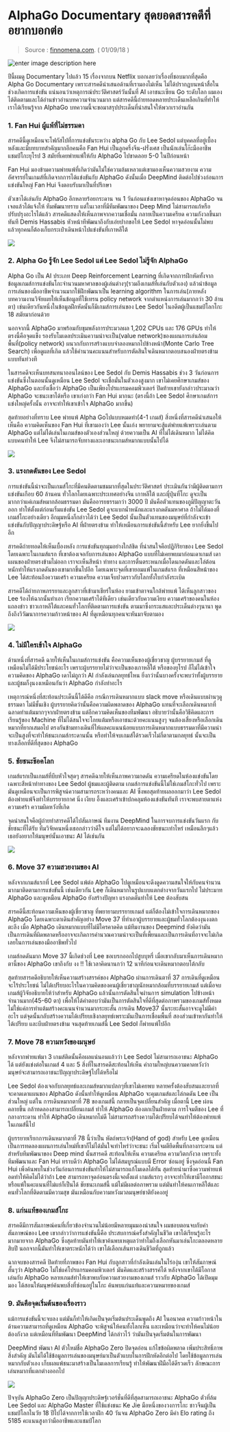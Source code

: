 
AlphaGo Documentary สุดยอดสารคดีที่อยากบอกต่อ
===
> Source : [finnomena.com](https://www.finnomena.com/mr-chaipat/alphago-documentary/?fbclid=IwAR0noWXJ57-eex2bB7Nco5UwfA1kCzMLmnhdr47Zx7EhzM2cGcrcQzcqaHY). ( 01/09/18 )

![enter image description here](https://www.finnomena.com/wp-content/uploads/2018/09/goh.jpg)

ปีนี้ผมดู Documentary ไปแล้ว 15 เรื่องจากบน Netflix บอกเลยว่าเรื่องที่ชอบมากที่สุดคือ Alpha Go Documentary  เพราะสารคดีนำเสนอด้านที่เรามองไม่เห็น ไม่ได้ปรากฏบนหน้าสื่อในช่วงเกิดการแข่งขัน แน่นอนว่าเหตุการณ์ประวัติศาสตร์วันนั้นที่ AI เอาชนะเซียน Go ระดับโลก ผมเองได้ติดตามและได้อ่านข่าวอ่านบทความจำนวนมาก แต่สารคดีนี้ถ่ายทอดหลายประเด็นเหลือเกินที่ทำให้เราได้เรียนรู้จาก AlphaGo บทความนี้จะขอมาสรุปประเด็นที่น่าสนใจให้พวกเราอ่านกัน

### 1. Fan Hui ผู้แพ้ที่ไม่ธรรมดา

สารคดีนี้ดูเหมือนจะโฟกัสไปที่การแข่งขันระหว่าง alpha Go กับ Lee Sedol แต่บุคคลที่อยู่เบื้องหลังและมีบทบาทสำคัญมากอีกคนคือ Fan Hui เป็นลูกครึ่งจีน-ฝรั่งเศส เป็นนักเล่นโก๊ะมืออาชีพ แชมป์โกะยุโรป 3 สมัยที่เคยพ่ายแพ้ให้กับ AlphaGo ไปขาดลอย 5-0 ในปีก่อนหน้า

Fan Hui มองข้ามความพ่ายแพ้ที่เกิดว่ามันไม่ใช่ความล้มเหลวแต่เขามองเห็นความสวยงาม ความอัศจรรย์ในเกมส์ที่เกิดจากการได้แข่งขันกับ AlphaGo ดังนั้นเมื่อ DeepMind ติดต่อไปช่วงก่อนการแข่งขันใหญ่ Fan Hui จึงตอบรับมาเป็นที่ปรึกษา

ตัวเขาได้เล่นกับ AlphaGo อีกหลายร้อยกระดาน จน 1 วันก่อนแข่งเขาหาจุดอ่อนของ AlphaGo จนเจอแล้วได้แจ้งให้ ทีมพัฒนาทราบ แต่ในเวลาที่มีทีมพัฒนาของ Deep Mind ไม่สามารถแก้หรือปรับปรุงอะไรได้แล้ว สารคดีแสดงให้เห็นภาพจากความเชื่อมั่น กลายเป็นความเครียด ความกังวลขึ้นมาทันที Demis Hassabis หัวหน้าทีพัฒนาถึงกับเอ่ยปากขอให้ Lee Sedol หาจุดอ่อนนั้นไม่พบ แล้วทุกคนก็ต้องเก็บกระเป๋าเดินหน้าไปแข่งขันที่เกาหลีใต้

![](http://www.finnomena.com/wp-content/uploads/2018/09/40239028_2092151144192338_91609483465195520_n-1110x624.jpg)  
### 2. Alpha Go รู้จัก Lee Sedol แต่ Lee Sedol ไม่รู้จัก AlphaGo

Alpha Go เป็น AI ประเภท Deep Reinforcement Learning ที่เกิดจากการฝึกหัดทั้งจากข้อมูลเกมส์การแข่งขันโกะจำนวนมหาศาลของผู้เล่นต่างๆ(รวมถึงเกมส์ที่เล่นกับตัวเอง) แล้วนำข้อมูลการเล่นของมืออาชีพจำนวนมากใช้ฝึกพัฒนาเป็น learning algorithm ในการเล่น(ภายหลังบทความงานวิจัยเผยให้เห็นข้อมูลที่ใช้เทรน policy network จากตำแหน่งการเล่นมากกว่า 30 ล้านตา) เช่นเดียวกันหนึ่งในข้อมูลฝึกหัดนั้นก็มีเกมส์การเล่นของ Lee Sedol ในอดีตผู้เป็นแชมป์โลกโกะ 18 สมัยมาก่อนด้วย

นอกจากนี้ AlphaGo มาพร้อมกับขุมพลังการประมวลผล 1,202 CPUs และ 176 GPUs ทำให้ตรงนี้คือจุดแข็ง รองรับโมเดลประเมินความน่าจะเป็น(value network)ของแผนการเล่นล้อมพื้นที่(policy network) ผนวกกับการสร้างแบบจำลองหมากไปข้างหน้า(Monte Carlo Tree Search) เพื่อดูผลที่เกิด แล้วใช้คำนวนคะแนนสำหรับการตัดสินใจเดินหมากตอบสนองฝ่ายตรงข้ามแบบทันท่วงที

ในสารคดีจะเห็นบทสนทนาออนไลน์ของ Lee Sedol กับ Demis Hassabis ช่วง 3 วันก่อนการแข่งขันซึ่งในตอนนั้นดูเหมือน Lee Sedol จะเชื่อมั่นในตัวเองสูงมาก เขาไม่เคยศึกษาเกมส์ของ AlphaGo และยังเชื่อว่า AlphaGo เป็นเพียงโปรแกรมคอมพิวเตอร์ ปิดท้ายเขายังกล่าวประมาณว่า AlphaGo จะชนะเขาได้หรือ เขาเก่งกว่า Fan Hui มากนะ (ตรงนี้ถ้า Lee Sedol ศึกษาเกมส์การแข่งใหญ่ครั้งนั้น อาจจะทำให้เขาเข้าใจ AlphaGo มากขึ้น)

สุดท้ายอย่างที่ทราบ Lee พ่ายแพ้ Alpha Goไปแบบหมดท่า(4-1 เกมส์) สิ่งหนึ่งที่สารคดีนำเสนอให้เห็นคือ ความคิดเห็นของ Fan Hui ที่เขามองว่า Lee นั้นเก่ง พยายามจะสู้แต่พ่ายแพ้เพราะเล่นตาม AlphaGo แต่ไม่ได้เล่นในเกมส์ของตัวเองส่วนใหญ่ ด้วยความเป็น AI ที่ไม่ได้เดินหมาก ไม่ได้คิดแบบคนทำให้ Lee จึงไม่สามารถจับทางและเอาชนะเกมส์หมากแบบนั้นไปได้

![](http://www.finnomena.com/wp-content/uploads/2018/09/40239136_1324420937700638_1149106572920619008_n.jpg)

### 3. แรงกดดันของ Lee Sedol

การแข่งขันนี้น่าจะเป็นเกมส์โกะที่มีคนติดตามชมมากที่สุดในประวัติศาสตร์ ประเมินกันว่ามีผู้ติดตามการแข่งขันเกือบ 60 ล้านคน ทั่วโลกโดยเฉพาะประเทศอย่างจีน เกาหลีใต้ และญุี่ปุ่นที่โกะ ดูจะเป็นมากกว่าแค่เกมส์หมากล้อมธรรมดา มันคืออารยธรรมกว่า 3000 ปี มันคือตัวแทนของภูมิปัญญาตะวันออก ทำให้ตั้งแต่ก่อนเริ่มแข่งขัน Lee Sedol ดูจะแบกน้ำหนักและแรงกดดันมหาศาล ถ้าไม่ได้มองที่เกมส์โกะอย่างเดียว อีกมุมหนึ่งก็กล่าวได้ว่า Lee Sedol นั้นเป็นตัวแทนของมนุษย์ที่กำลังจะเข้าแข่งขันกับปัญญาประดิษฐ์หรือ AI ที่ฝ่ายตรงข้าม ทำให้เหมือนการแข่งขันนี้สำหรับ Lee ยากยิ่งขึ้นไปอีก

สารคดีถ่ายทอดให้เห็นเบื้องหลัง การแข่งขันทุกมุมอย่างใกล้ชิด ที่น่าสนใจคือปฏิกิริยาของ Lee Sedol โดยเฉพาะในเกมส์แรก ที่เขาต้องเจอกับการเล่นของ AlphaGo แบบที่ไม่เคยพบมาก่อนเดาเกมส์ เดาแผนของฝ่ายตรงข้ามไม่ออก เราจะเห็นสีหน้า ท่าทาง และการตื่นตระหนกเมื่อโดนกดดันและไล่ต้อนหนักทำให้แรงกดดันของเขามากขึ้นไปอีก โดยเฉพาะจุดที่เขายอมแพ้ในเกมส์แรก ที่เหมือนสีหน้าของ Lee ได้สะท้อนถึงความเศร้า ความเครียด ความเจ็บปวดราวกับโลกทั้งใบกำลังระเบิด

สารคดีได้ถ่ายภาพภรรยาและลูกสาวที่เข้ามาเชียร์ในห้อง ยามเข้าตาจนใกล้พ่ายแพ้ ได้เห็นลูกสาวของ Lee ร้องไห้ฉากนั้นทำเอา เรียกความเศร้าได้ทีเดียว เช่นเดียวกับความเงียบ ความเศร้าของคนในห้องแถลงข่าว ชาวเกาหลีใต้และคนทั่วโลกที่ติดตามการแข่งขัน ตามมาซึ่งกระแสและประเด็นต่างๆนานา พูดถึงถึงวิวัฒนาการความก้าวหน้าของ AI ที่ดูเหมือนทุกคนจะหันมาจับตามอง

![](http://www.finnomena.com/wp-content/uploads/2018/09/40332199_308942632990092_4428222010727858176_n.jpg)

### 4. ไม่มีใครเข้าใจ AlphaGo

ด้านหนึ่งที่สารคดี ฉายให้เห็นในเกมส์การแข่งขัน คือความเห็นของผู้เชี่ยวชาญ ผู้บรรยายเกมส์ ที่ดูเหมือนไม่ได้มีประโยชน์อะไร เพราะผู้บรรยายไม่ว่าจะเป็นของเกาหลีใต้ หรือของยุโรป ก็ไม่ได้เข้าใจความคิดของ AlphaGo เดาไม่ถูกว่า AI กำลังเล่นกลยุทธ์ไหน ยิ่งกว่านั้นบางครั้งจะพบว่าทั้งผู้บรรยายและผู้ชมก็งุนงงเหมือนกันว่า AlphaGo กำลังทำอะไร

เหตุการณ์หนึ่งที่สะท้อนประเด็นนี้ได้ดีคือ กรณีการเดินหมากแบบ slack move หรือเดินแบบผ่านๆดูธรรมดา ไม่มีชั้นเชิง ผู้บรรยายคิดว่านั้นคือความผิดพลาดของ AlphaGo แทนที่จะเลือกเดินหมากที่ฉลาดทำแต้มมากๆจากฝ่ายตรงข้าม แต่อีกความคิดเห็นของทีมพัฒนา อธิบายว่านั้นคือวิธีคิดและการเรียนรู้ของ Machine ที่ไม่ได้สนใจจะโกยแต้มหรือเอาชนะด้วยคะแนนสูงๆ จนต้องเสี่ยงหรือเลือกเดินหมากที่ยากเสมอไป ตรงกันข้ามทางเดินที่ให้ผลคะแนนน้อยแบบการเดินหมากแบบธรรมดาที่มีความน่าจะเป็นสูงที่จะทำให้ชนะเกมส์กระดานนั้น หรือทำให้จบเกมส์ได้รวดเร็วไม่กี่ตาตามกลยุทธ์ นั้นจะเป็นทางเลือกที่ดีที่สุดของ AlphaGo

### 5. ชัยชนะช๊อคโลก

เกมส์แรกเป็นเกมส์ที่บีบหัวใจสุดๆ สารคดีฉายให้เห็นภาพความกดดัน ความเครียดในห้องแข่งขันโดยเฉพาะสีหน้าท่าทางของ Lee Sedol ผู้ชมและผู้ติดตาม เกมส์การแข่งขันนี้ไม่ใช่เกมส์โกะทั่วไป เพราะมันดูเหมือนจะเป็นการพิสูจน์ความสามารถระหว่างคนและ AI ซึ่งพอสุดท้ายผลออกมาว่า Lee Sedol ต้องพ่ายแพ้จึงทำให้บรรยายกาศ นิ่ง เงียบ อึ้งและเศร้าเข้าปกคลุมห้องแข่งขันทันที เราจะพบสายตาแห่งความเศร้า ความผิดหวังที่เกิด

จุดน่าสนใจคือผู้ถ่ายทำสารคดีได้ไปสัมภาษณ์ ทีมงาน DeepMind ในการจบการแข่งขันวันแรก กับชัยชนะที่ได้รับ ทีมวิจัยคนหนึ่งเธอกล่าวว่าดีใจ แต่ไม่ได้อยากจะฉลองชัยชนะเท่าไหร่ เหมือนลึกๆแล้วเธอยังอยากให้มนุษย์นั้นเอาชนะ AI ได้เช่นกัน

![](http://www.finnomena.com/wp-content/uploads/2018/09/40229442_2204858973081540_2379106015888015360_n-1110x833.jpg)

### 6. Move 37 ความสวยงามของ AI

หลังจากเกมส์แรกที่ Lee Sedol แพ้ต่อ AlphaGo ไปดูเหมือนจะดึงดูดความสนใจให้กับคนจำนวนมากมาติดตามการแข่งขันนี้ เช่นเดียวกัน Lee ก็เดินหมากในรูปแบบแตกต่างจากวันแรกไป ไม่ประมาท AlphaGo และดูเหมือน AlphaGo ยังสร้างปัญหา แรงกดดันทำให้ Lee ต้องสับสน

สารคดีนี้สะท้อนความเห็นของผู้เชี่ยวชาญ ที่พยายามบรรยายเกมส์ แต่ก็ต้องไม่เข้าใจการเดินหมากของ AlphaGo โดยเฉพาะตาเดินสำคัญอย่าง Move 37 ที่ทำเอาผู้บรรยายและผู้ชมทั่วโลกต้องงุนงงตกตะลึง เมื่อ AlphaGo เดินหมากแบบที่ไม่มีใครคาดคิด แม้ทีมงานของ Deepmind ยังคิดว่ามันเป็นการเดินที่ผิดพลาดหรืออาจจะเกิดการคำนวณความน่าจะเป็นที่เพี้ยนและเป็นการเดินที่อาจจะไม่เกิดเลยในการเล่นของมืออาชีพทั่วไป

เกมส์กดดันมาก Move 37 นี้เกิดช่วงที่ Lee ขอเบรกออกไปสูบบุหรี่ เมื่อเขากลับมาเห็นการเดินหมากตานี้ของ AlphaGo เขาถึงกับ งง !! ใช้เวลาคิดนานกว่า 12 นาทีก่อนจะเดินหมากตอบโต้กลับ

สุดท้ายสารคดีอธิบายให้เห็นความสร้างสรรค์ของ AlphaGo ผ่านการเดินตาที่ 37 การเดินที่ดูเหมือนจะไร้ประโยชน์ ไม่ได้เปรียบอะไรในความคิดของคนผู้เชี่ยวชาญนักหมากล้อมที่บรรยายเกมส์ แต่เมื่อจบเกมส์ผู้วิจัยอธิบายให้ว่าสำหรับ AlphaGo แล้วนั้นการตัดสินใจผ่านการ simulation ไปข้างหน้าจำนวนมาก(45-60 ตา) เพื่อให้ได้คำตอบว่ามันเป็นการตัดสินใจที่ดีที่สุดต่อภาพรวมของเกมส์ทั้งหมด ไม่ใช่แค่การทำแต้มสร้างคะแนนจำนวนมากระยะสั้น การเดิน Move37 นั้นระยะสั้นอาจจะดูไม่มีค่าอะไร แต่จุดนั้นกลับสร้างความได้เปรียบเชิงกลยุทธ์เพราะมันเป็นการเชื่อมพื้นที่ สองส่วนเข้าหากันทำให้ได้เปรียบ และบีบฝ่ายตรงข้าม จนสุดท้ายเกมส์นี้ Lee Sedol ก็พ่ายแพ้ไปอีก

### 7. Move 78 ความหวังของมนุษย์

หลังจากพ่ายแพ้มา 3 เกมส์ติดนั้นคือผลแน่นอนแล้วว่า Lee Sedol ไม่สามารถเอาชนะ AlphaGo ได้ แต่ยังแข่งต่อในเกมส์ 4 และ 5 สิ่งที่ในสารคดีสะท้อนให้เห็น คำถามใหญ่บนความคาดหวังว่า มนุษย์จะสามารถเอาชนะปัญญาประดิษฐ์ไปได้หรือไม่

Lee Sedol ต้องเจอกับกลยุทธ์และเกมส์หมากแปลกๆที่เขาไม่เคยพบ หลายครั้งต้องสับสนและยากที่จะคาดเดาแผนของ AlphaGo ดังนั้นทำให้ดูเหมือน AlphaGo จะคุมเกมส์และไล่กดดัน Lee เป็นส่วนใหญ่ แต่ใน การเดินหมากตาที่ 78 ของเกมส์นี้ กลายเป็นจุดเปลี่ยนสำคัญ เมื่อตานี้ Lee ผ่อนคลายขึ้น กล้าทดลองสามารถเปลี่ยนเกมส์ ทำให้ AlphaGo ต้องตกเป็นฝ่ายตาม การโจมตีของ Lee ที่กลางกระดาน ทำให้ AlphaGo เดินหมากไม่ดี ไม่สามารถสร้างความได้เปรียบได้จนทำให้ต้องพ่ายแพ้ในเกมส์นี้ไป

ผู้บรรยายเรียกการเดินหมากตาที่ 78 นี้ว่าเป็น หัตถ์พระเจ้า(Hand of god) สำหรับ Lee ดูเหมือนเป็นการทดลองแผนการเล่นใหม่ที่เขาก็ไม่ได้มั่นใจเท่าไหร่ว่าจะชนะ เริ่มโจมตียึดพื้นที่กลางกระดาน แต่สำหรับทีมพัฒนาของ Deep mind นั้นสารคดี สะท้อนให้เห็น ความเครียด ความวิตกกังวล เพราะทั้งทีมพัฒนาและ Fan Hui ทราบดีว่า AlphaGo ไม่ได้สมบูรณ์แบบมี Error ซ่อนอยู่ ซึ่งจุดอ่อนนี้ Fan Hui เพิ่งค้นพบในช่วงวันก่อนการแข่งขันทำให้ไม่สามารถแก้โมเดลได้ทัน สุดท้ายนำมาซึ่งความพ่ายแพ้ อดทำให้คิดไม่ได้ว่าถ้า Lee สามารถหาจุดอ่อนตรงนี้เจอตั้งแต่ เกมส์แรกๆ อาจจะทำให้เขามีโอกาสชนะ หรือแพ้ในคะแนนที่ไม่แย่ก็เป็นได้ ชัยชนะเกมส์นี้ แม้ไม่มีผลต่อภาพรวม แต่มันทำให้คนเกาหลีใต้และคนทั่วโลกที่ติดตามมีความสุข มันเหมือนกับความหวังมวลมนุษย์ชาติยังคงอยู่

### 8. แก่นแท้ของเกมส์โกะ

สารคดีมีการสัมภาษณ์คนที่เกี่ยวข้องจำนวนไม่น้อยมีหลายมุมมองน่าสนใจ ผมชอบตอนจบกับคำสัมภาษณ์ของ Lee เขากล่าวว่าการแข่งขันนี้คือ ประสบการณ์ครั้งสำคัญในชีวิต เขาได้เรียนรู้อะไรมากมายจาก AlphaGo ซึ่งสุดท้ายมันทำให้เขาค้นพบเหตุผลว่าทำไมถึงเลือกหันมาเล่นโกะตลอดหลายสิบปี นอกจากนี้มันทำให้เขาตระหนักได้ว่า เขาได้เลือกเส้นทางเดินชีวิตที่ถูกแล้ว

ฉากจบของสารคดี ปิดท้ายที่ภาพของ Fan Hui กับลูกสาวที่กำลังเดินเล่นในไร่องุ่น เขาให้สัมภาษณ์สั้นๆว่า AlphaGo ไม่ใช่แค่โปรแกรมคอมพิวเตอร์ มันคิดและสร้างสรรค์ได้ หลังจากเขาได้มีโอกาสเล่นกับ AlphaGo หลายเกมส์ทำให้เขาพบกับความสวยงามของเกมส์ ราวกับ AlphaGo ได้เปิดมุมมอง ได้สอนให้มนุษย์ค้นพบสิ่งที่ซ่อนอยู่ในโกะ ค้นพบแก่นแท้และความหมายของเกมส์

### 9. มันคือจุดเริ่มต้นของเรื่องราว

แม้การแข่งขันนี้จะจบลง แต่มันก็ทำให้เกิดเป็นจุดเริ่มต้นประเด็นพูดถึง AI ในอนาคต ความก้าวหน้าในด้านความสามารถที่ดูเหมือน AlphaGo จะพิสูจน์ให้คนทั้งโลกเห็น และเหมือนว่าจะทำให้คนไม่น้อยต้องกังวล แต่เหมือนที่ทีมพัฒนา DeepMind ได้กล่าวไว้ ว่ามันเป็นจุดเริ่มต้นในการพัฒนา

DeepMind พัฒนา AI ตัวใหม่ชื่อ AlphaGo Zero ปิดจุดอ่อน แก้ไขข้อผิดพลาด เพิ่มประสิทธิ์ภาพสิ่งสำคัญ มันไม่ได้ใช้ข้อมูลการเล่นของมนุษย์มาเป็นตัวแบบในการฝึกหัดอีกต่อไป โดยใช้ข้อมูลการเล่นหมากกับตัวเอง เก็บผลแพ้ชนะมาสร้างเป็นโมเดลการเรียนรู้ ทำให้พัฒนาฝีมือได้ดีรวดเร็ว ลักษณะการเล่นหมากที่แตกต่างออกไป

![](http://www.finnomena.com/wp-content/uploads/2018/09/40208736_2157730681182060_7975641959572176896_n-1110x624.jpg)

ปัจจุบัน AlphaGo Zero เป็นปัญญาประดิษฐ์เวอร์ชั่นที่ดีที่สุดสามารถเอาชนะ AlphaGo ตัวที่ล้ม Lee Sedol และ AlphaGo Master ที่ใช้แข่งชนะ Ke Jie มือหนึ่งของวงการโกะ ชาวจีนผู้เป็นแชมป์โลกในวัย 18 ปีไปได้จากการใช้เวลาฝึก 40 วันจน AlphaGo Zero มีค่า Elo rating ถึง 5185 คะแนนสูงกว่ามืออาชีพและแชมป์โลก
<!--stackedit_data:
eyJoaXN0b3J5IjpbMTIzNzk0MTc1MF19
-->